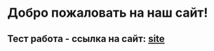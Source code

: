 # Добро пожаловать на наш сайт!

## Тест работа - ссылка на сайт: [site](https://shevtsov.seltikc.ru/)



